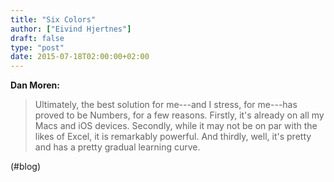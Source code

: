 ```yaml
---
title: "Six Colors"
author: ["Eivind Hjertnes"]
draft: false
type: "post"
date: 2015-07-18T02:00:00+02:00
---
```


**Dan Moren:**

> Ultimately, the best solution for me---and I stress, for me---has
> proved to be Numbers, for a few reasons. Firstly, it's already on all
> my Macs and iOS devices. Secondly, while it may not be on par with the
> likes of Excel, it is remarkably powerful. And thirdly, well, it's
> pretty and has a pretty gradual learning curve.

(#blog)
